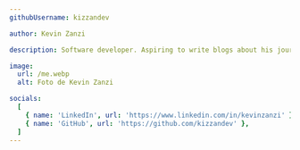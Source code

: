 ```yaml
---
githubUsername: kizzandev

author: Kevin Zanzi

description: Software developer. Aspiring to write blogs about his journey in the world of software development. Worked as a web developer using React, JavaScript, TypeScript, and Tailwind CSS. Built his own blog using Astro with features such as i18n, multilingual rss, and deployed with GitHub Actions. Enjoys programming and learning different technologies. Currently he is testing the waters following a small cybersecurity course.

image:
  url: /me.webp
  alt: Foto de Kevin Zanzi

socials:
  [
    { name: 'LinkedIn', url: 'https://www.linkedin.com/in/kevinzanzi' },
    { name: 'GitHub', url: 'https://github.com/kizzandev' },
  ]
---
```

